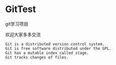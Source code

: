 # GitTest
git学习项目

欢迎大家多多交流

```
Git is a distributed version control system.
Git is free software distributed under the GPL.
Git has a mutable index called stage.
Git tracks changes of files.
```
